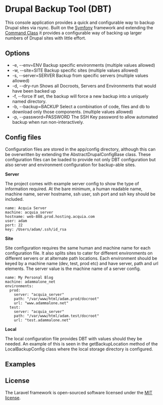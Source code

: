 # Drupal Backup Tool (DBT)

This console application provides a quick and configurable way to backup Drupal sites via rsync. Built on the [Symfony](http://symfony.com/) framework and extending the [Command Class](http://api.symfony.com/2.0/Symfony/Component/Console/Command/Command.html) it provides a configurable way of backing up larger numbers of Drupal sites with little effort.


## Options

*  -e, --env=ENV            Backup specific environments (multiple values allowed)
*  -w, --site=SITE          Backup specific sites (multiple values allowed)
*  -s, --server=SERVER      Backup from specific servers (multiple values allowed)
*  -d, --dry-run            Shows all Docroots, Servers and Environments that would have been backed up
*  -f, --force              If set, the backup will force a new backup into a uniquely named directory.
*  -b, --backup=BACKUP      Select a combination of code, files and db to download only those components. (multiple values allowed)
*  -p, --password=PASSWORD  The SSH Key password to allow automated backup when run non-interactively.


## Config files

Configuration files are stored in the app/config directory, although this can be overwritten by extending the AbstractDrupalConfigBase class. These configuration files can be loaded to provide not only DBT configuration but also server and environment configuration for backup-able sites.

**Server**

The project comes with example server config to show the type of information required. At the bare minimum, a human readable name, machine name, server hostname, ssh user, ssh port and ssh key should be included.

````
name: Acquia Server
machine: acquia_server
hostname: web-888.prod.hosting.acquia.com
user: adam
port: 22
key: /Users/adam/.ssh/id_rsa
````


**Site**

Site configuration requires the same human and machine name for each configuration file. It also splits sites to cater for different environments on different servers or at alternate path locations. Each environment should be keyed by a machine name (dev, test, prod etc) and have server, path and url elements. The server value is the machine name of a server config.

````
name: My Personal Blog
machine: adammalone_net
environments:
  prod:
    server: "acquia_server"
    path: "/var/www/html/adam.prod/docroot"
    url: "www.adammalone.net"
  test:
    server: "acquia_server"
    path: "/var/www/html/adam.test/docroot"
    url: "test.adammalone.net"
````

**Local**

The local configuration file provides DBT with values should they be needed. An example of this is seen in the getBackupLocation method of the LocalBackupConfig class where the local storage directory is configured.


## Examples



## License

The Laravel framework is open-sourced software licensed under the [MIT license](http://opensource.org/licenses/MIT).
